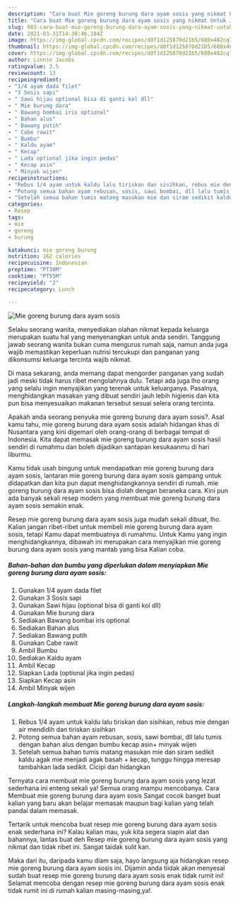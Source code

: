```yaml
---
description: "Cara buat Mie goreng burung dara ayam sosis yang nikmat Untuk Jualan"
title: "Cara buat Mie goreng burung dara ayam sosis yang nikmat Untuk Jualan"
slug: 983-cara-buat-mie-goreng-burung-dara-ayam-sosis-yang-nikmat-untuk-jualan
date: 2021-03-31T14:38:46.184Z
image: https://img-global.cpcdn.com/recipes/d8f1d125870d21b5/680x482cq70/mie-goreng-burung-dara-ayam-sosis-foto-resep-utama.jpg
thumbnail: https://img-global.cpcdn.com/recipes/d8f1d125870d21b5/680x482cq70/mie-goreng-burung-dara-ayam-sosis-foto-resep-utama.jpg
cover: https://img-global.cpcdn.com/recipes/d8f1d125870d21b5/680x482cq70/mie-goreng-burung-dara-ayam-sosis-foto-resep-utama.jpg
author: Linnie Jacobs
ratingvalue: 3.5
reviewcount: 13
recipeingredient:
- "1/4 ayam dada filet"
- "3 Sosis sapi"
- " Sawi hijau optional bisa di ganti kol dll"
- " Mie burung dara"
- " Bawang bombai iris optional"
- " Bahan alus"
- " Bawang putih"
- " Cabe rawit"
- " Bumbu"
- " Kaldu ayam"
- " Kecap"
- " Lada optional jika ingin pedas"
- " Kecap asin"
- " Minyak wijen"
recipeinstructions:
- "Rebus 1/4 ayam untuk kaldu lalu tiriskan dan sisihkan, rebus mie dengan air mendidih dan tiriskan sisihkan"
- "Potong semua bahan ayam rebusan, sosis, sawi bombai, dll lalu tumis dengan bahan alus dengan bumbu kecap asin+ minyak wijen"
- "Setelah semua bahan tumis matang masukan mie dan siram sedikit kaldu agak mie menjadi agak basah + kecap, tunggu hingga meresap tambahkan lada sedikit. Cicipi dan hidangkan"
categories:
- Resep
tags:
- mie
- goreng
- burung

katakunci: mie goreng burung 
nutrition: 162 calories
recipecuisine: Indonesian
preptime: "PT30M"
cooktime: "PT55M"
recipeyield: "2"
recipecategory: Lunch

---
```



![Mie goreng burung dara ayam sosis](https://img-global.cpcdn.com/recipes/d8f1d125870d21b5/680x482cq70/mie-goreng-burung-dara-ayam-sosis-foto-resep-utama.jpg)

Selaku seorang wanita, menyediakan olahan nikmat kepada keluarga merupakan suatu hal yang menyenangkan untuk anda sendiri. Tanggung jawab seorang  wanita bukan cuma mengurus rumah saja, namun anda juga wajib memastikan keperluan nutrisi tercukupi dan panganan yang dikonsumsi keluarga tercinta wajib nikmat.

Di masa  sekarang, anda memang dapat mengorder panganan yang sudah jadi meski tidak harus ribet mengolahnya dulu. Tetapi ada juga lho orang yang selalu ingin menyajikan yang terenak untuk keluarganya. Pasalnya, menghidangkan masakan yang dibuat sendiri jauh lebih higienis dan kita pun bisa menyesuaikan makanan tersebut sesuai selera orang tercinta. 



Apakah anda seorang penyuka mie goreng burung dara ayam sosis?. Asal kamu tahu, mie goreng burung dara ayam sosis adalah hidangan khas di Nusantara yang kini digemari oleh orang-orang di berbagai tempat di Indonesia. Kita dapat memasak mie goreng burung dara ayam sosis hasil sendiri di rumahmu dan boleh dijadikan santapan kesukaanmu di hari liburmu.

Kamu tidak usah bingung untuk mendapatkan mie goreng burung dara ayam sosis, lantaran mie goreng burung dara ayam sosis gampang untuk didapatkan dan kita pun dapat menghidangkannya sendiri di rumah. mie goreng burung dara ayam sosis bisa diolah dengan beraneka cara. Kini pun ada banyak sekali resep modern yang membuat mie goreng burung dara ayam sosis semakin enak.

Resep mie goreng burung dara ayam sosis juga mudah sekali dibuat, lho. Kalian jangan ribet-ribet untuk membeli mie goreng burung dara ayam sosis, tetapi Kamu dapat membuatnya di rumahmu. Untuk Kamu yang ingin menghidangkannya, dibawah ini merupakan cara menyajikan mie goreng burung dara ayam sosis yang mantab yang bisa Kalian coba.

<!--inarticleads1-->

##### Bahan-bahan dan bumbu yang diperlukan dalam menyiapkan Mie goreng burung dara ayam sosis:

1. Gunakan 1/4 ayam dada filet
1. Gunakan 3 Sosis sapi
1. Gunakan  Sawi hijau (optional bisa di ganti kol dll)
1. Gunakan  Mie burung dara
1. Sediakan  Bawang bombai iris optional
1. Sediakan  Bahan alus
1. Sediakan  Bawang putih
1. Gunakan  Cabe rawit
1. Ambil  Bumbu
1. Sediakan  Kaldu ayam
1. Ambil  Kecap
1. Siapkan  Lada (optional jika ingin pedas)
1. Siapkan  Kecap asin
1. Ambil  Minyak wijen




<!--inarticleads2-->

##### Langkah-langkah membuat Mie goreng burung dara ayam sosis:

1. Rebus 1/4 ayam untuk kaldu lalu tiriskan dan sisihkan, rebus mie dengan air mendidih dan tiriskan sisihkan
1. Potong semua bahan ayam rebusan, sosis, sawi bombai, dll lalu tumis dengan bahan alus dengan bumbu kecap asin+ minyak wijen
1. Setelah semua bahan tumis matang masukan mie dan siram sedikit kaldu agak mie menjadi agak basah + kecap, tunggu hingga meresap tambahkan lada sedikit. Cicipi dan hidangkan




Ternyata cara membuat mie goreng burung dara ayam sosis yang lezat sederhana ini enteng sekali ya! Semua orang mampu mencobanya. Cara Membuat mie goreng burung dara ayam sosis Sangat cocok banget buat kalian yang baru akan belajar memasak maupun bagi kalian yang telah pandai dalam memasak.

Tertarik untuk mencoba buat resep mie goreng burung dara ayam sosis enak sederhana ini? Kalau kalian mau, yuk kita segera siapin alat dan bahannya, lantas buat deh Resep mie goreng burung dara ayam sosis yang nikmat dan tidak ribet ini. Sangat taidak sulit kan. 

Maka dari itu, daripada kamu diam saja, hayo langsung aja hidangkan resep mie goreng burung dara ayam sosis ini. Dijamin anda tiidak akan menyesal sudah buat resep mie goreng burung dara ayam sosis enak tidak rumit ini! Selamat mencoba dengan resep mie goreng burung dara ayam sosis enak tidak rumit ini di rumah kalian masing-masing,ya!.

